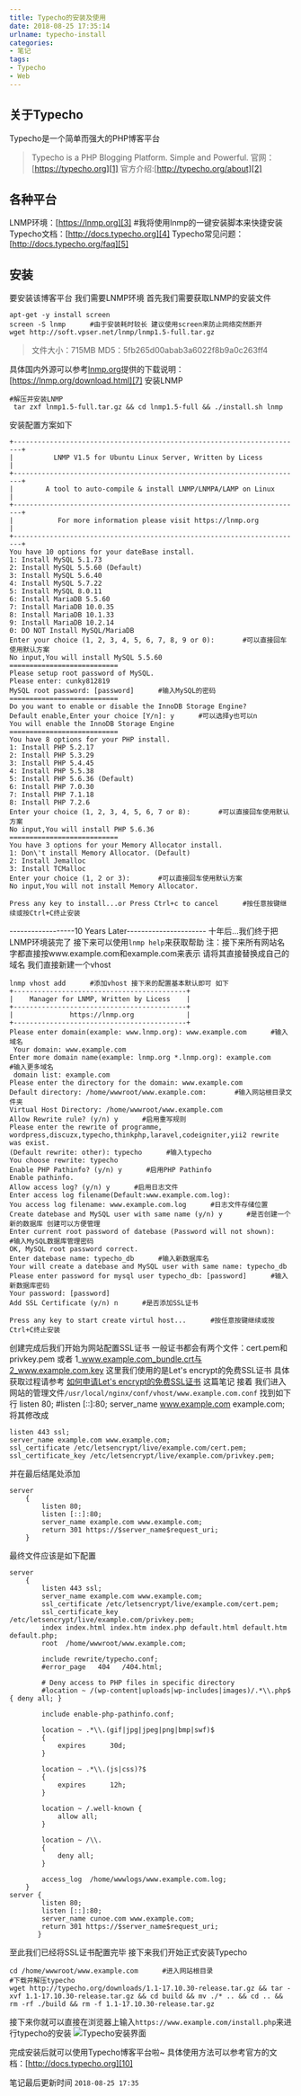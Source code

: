```yaml
---
title: Typecho的安装及使用
date: 2018-08-25 17:35:14
urlname: typecho-install
categories:
- 笔记
tags:
- Typecho
- Web
---
```

## 关于Typecho ##
Typecho是一个简单而强大的PHP博客平台
> Typecho is a PHP Blogging Platform. Simple and Powerful.
官网：[https://typecho.org][1]
官方介绍:[http://typecho.org/about][2]
## 各种平台 ##
LNMP环境：[https://lnmp.org][3]   #我将使用lnmp的一键安装脚本来快捷安装
Typecho文档：[http://docs.typecho.org][4]
Typecho常见问题：[http://docs.typecho.org/faq][5]
## 安装 ##
要安装该博客平台 我们需要LNMP环境
首先我们需要获取LNMP的安装文件

    apt-get -y install screen
    screen -S lnmp      #由于安装耗时较长 建议使用screen来防止网络突然断开
    wget http://soft.vpser.net/lnmp/lnmp1.5-full.tar.gz

> 文件大小：715MB MD5：5fb265d00abab3a6022f8b9a0c263ff4

具体国内外源可以参考[lnmp.org][6]提供的下载说明：[https://lnmp.org/download.html][7]
安装LNMP

    #解压并安装LNMP
     tar zxf lnmp1.5-full.tar.gz && cd lnmp1.5-full && ./install.sh lnmp

安装配置方案如下

    +------------------------------------------------------------------------+
    |          LNMP V1.5 for Ubuntu Linux Server, Written by Licess          |
    +------------------------------------------------------------------------+
    |        A tool to auto-compile & install LNMP/LNMPA/LAMP on Linux       |
    +------------------------------------------------------------------------+
    |           For more information please visit https://lnmp.org           |
    +------------------------------------------------------------------------+
    You have 10 options for your dateBase install.
    1: Install MySQL 5.1.73
    2: Install MySQL 5.5.60 (Default)
    3: Install MySQL 5.6.40
    4: Install MySQL 5.7.22
    5: Install MySQL 8.0.11
    6: Install MariaDB 5.5.60
    7: Install MariaDB 10.0.35
    8: Install MariaDB 10.1.33
    9: Install MariaDB 10.2.14
    0: DO NOT Install MySQL/MariaDB
    Enter your choice (1, 2, 3, 4, 5, 6, 7, 8, 9 or 0):       #可以直接回车使用默认方案
    No input,You will install MySQL 5.5.60
    ===========================
    Please setup root password of MySQL.
    Please enter: cunky812819
    MySQL root password: [password]      #输入MySQL的密码
    ===========================
    Do you want to enable or disable the InnoDB Storage Engine?
    Default enable,Enter your choice [Y/n]: y      #可以选择y也可以n
    You will enable the InnoDB Storage Engine
    ===========================
    You have 8 options for your PHP install.
    1: Install PHP 5.2.17
    2: Install PHP 5.3.29
    3: Install PHP 5.4.45
    4: Install PHP 5.5.38
    5: Install PHP 5.6.36 (Default)
    6: Install PHP 7.0.30
    7: Install PHP 7.1.18
    8: Install PHP 7.2.6
    Enter your choice (1, 2, 3, 4, 5, 6, 7 or 8):       #可以直接回车使用默认方案
    No input,You will install PHP 5.6.36
    ===========================
    You have 3 options for your Memory Allocator install.
    1: Don\'t install Memory Allocator. (Default)
    2: Install Jemalloc
    3: Install TCMalloc
    Enter your choice (1, 2 or 3):       #可以直接回车使用默认方案
    No input,You will not install Memory Allocator.
    
    Press any key to install...or Press Ctrl+c to cancel      #按任意按键继续或按Ctrl+C终止安装
------------------10 Years Later----------------------
十年后...我们终于把LNMP环境装完了 接下来可以使用`lnmp help`来获取帮助
注：接下来所有网站名字都直接按www.example.com和example.com来表示 请将其直接替换成自己的域名
我们直接新建一个vhost

    lnmp vhost add      #添加vhost 接下来的配置基本默认即可 如下
    +-------------------------------------------+
    |    Manager for LNMP, Written by Licess    |
    +-------------------------------------------+
    |              https://lnmp.org             |
    +-------------------------------------------+
    Please enter domain(example: www.lnmp.org): www.example.com      #输入域名
     Your domain: www.example.com
    Enter more domain name(example: lnmp.org *.lnmp.org): example.com      #输入更多域名
     domain list: example.com
    Please enter the directory for the domain: www.example.com
    Default directory: /home/wwwroot/www.example.com:       #输入网站根目录文件夹
    Virtual Host Directory: /home/wwwroot/www.example.com
    Allow Rewrite rule? (y/n) y      #启用重写规则
    Please enter the rewrite of programme, 
    wordpress,discuzx,typecho,thinkphp,laravel,codeigniter,yii2 rewrite was exist.
    (Default rewrite: other): typecho      #输入typecho
    You choose rewrite: typecho
    Enable PHP Pathinfo? (y/n) y      #启用PHP Pathinfo
    Enable pathinfo.
    Allow access log? (y/n) y      #启用日志文件
    Enter access log filename(Default:www.example.com.log): 
    You access log filename: www.example.com.log      #日志文件存储位置
    Create datebase and MySQL user with same name (y/n) y      #是否创建一个新的数据库 创建可以方便管理
    Enter current root password of datebase (Password will not shown):       #输入MySQL数据库管理密码
    OK, MySQL root password correct.
    Enter datebase name: typecho_db      #输入新数据库名
    Your will create a datebase and MySQL user with same name: typecho_db
    Please enter password for mysql user typecho_db: [password]      #输入新数据库密码
    Your password: [password] 
    Add SSL Certificate (y/n) n      #是否添加SSL证书
    
    Press any key to start create virtul host...      #按任意按键继续或按Ctrl+C终止安装
创建完成后我们开始为网站配置SSL证书
一般证书都会有两个文件：cert.pem和privkey.pem 或者 1_www.example.com_bundle.crt与2_www.example.com.key
这里我们使用的是Let\'s encrypt的免费SSL证书
具体获取过程请参考 [如何申请Let\'s encrypt的免费SSL证书][8] 这篇笔记
接着 我们进入网站的管理文件`/usr/local/nginx/conf/vhost/www.example.com.conf`
找到如下行
    listen 80;
    #listen [::]:80;
    server_name www.example.com example.com;
将其修改成

    listen 443 ssl;
    server_name example.com www.example.com;
    ssl_certificate /etc/letsencrypt/live/example.com/cert.pem;
    ssl_certificate_key /etc/letsencrypt/live/example.com/privkey.pem;
并在最后结尾处添加

    server 
        {
            listen 80;
            listen [::]:80;
            server_name example.com www.example.com;
            return 301 https://$server_name$request_uri;
        }
最终文件应该是如下配置

    server
        {
            listen 443 ssl;
            server_name example.com www.example.com;
            ssl_certificate /etc/letsencrypt/live/example.com/cert.pem;
            ssl_certificate_key /etc/letsencrypt/live/example.com/privkey.pem;
            index index.html index.htm index.php default.html default.htm default.php;
            root  /home/wwwroot/www.example.com;
    
            include rewrite/typecho.conf;
            #error_page   404   /404.html;
    
            # Deny access to PHP files in specific directory
            #location ~ /(wp-content|uploads|wp-includes|images)/.*\\.php$ { deny all; }
    
            include enable-php-pathinfo.conf;
    
            location ~ .*\\.(gif|jpg|jpeg|png|bmp|swf)$
            {
                expires      30d;
            }
    
            location ~ .*\\.(js|css)?$
            {
                expires      12h;
            }
    
            location ~ /.well-known {
                allow all;
            }
    
            location ~ /\\.
            {
                deny all;
            }
    
            access_log  /home/wwwlogs/www.example.com.log;
        }
    server {
            listen 80;
            listen [::]:80;
            server_name cunoe.com www.example.com;
            return 301 https://$server_name$request_uri;
           }
至此我们已经将SSL证书配置完毕
接下来我们开始正式安装Typecho

    cd /home/wwwroot/www.example.com      #进入网站根目录
    #下载并解压typecho
    wget http://typecho.org/downloads/1.1-17.10.30-release.tar.gz && tar -xvf 1.1-17.10.30-release.tar.gz && cd build && mv ./* .. && cd .. && rm -rf ./build && rm -f 1.1-17.10.30-release.tar.gz
接下来你就可以直接在浏览器上输入`https://www.example.com/install.php`来进行typecho的安装
![Typecho安装界面][9]

完成安装后就可以使用Typecho博客平台啦~
具体使用方法可以参考官方的文档：[http://docs.typecho.org][10]

笔记最后更新时间 `2018-08-25 17:35`


  [1]: https://typecho.org
  [2]: http://typecho.org/about
  [3]: https://lnmp.org
  [4]: http://docs.typecho.org
  [5]: http://docs.typecho.org/faq
  [6]: https://lnmp.org
  [7]: https://lnmp.org/download.html
  [8]: https://www.cunoe.com/index.php/notes/ssl-free.html
  [9]: https://www.cunoe.com/usr/uploads/typecho-install-1.PNG
  [10]: http://docs.typecho.org
